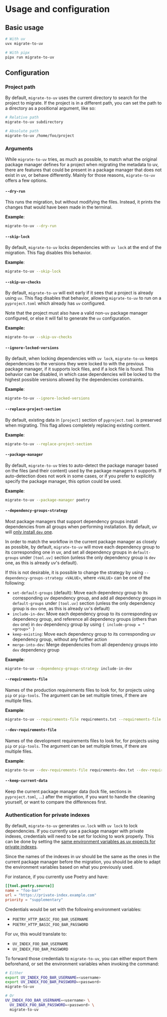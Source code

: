 # Usage and configuration

## Basic usage

```bash
# With uv
uvx migrate-to-uv

# With pipx
pipx run migrate-to-uv
```

## Configuration

### Project path

By default, `migrate-to-uv` uses the current directory to search for the project to migrate. If the project is in a
different path, you can set the path to a directory as a positional argument, like so:

```bash
# Relative path
migrate-to-uv subdirectory

# Absolute path
migrate-to-uv /home/foo/project
```

### Arguments

While `migrate-to-uv` tries, as much as possible, to match what the original package manager defines for a project
when migrating the metadata to uv, there are features that could be present in a package manager that does not exist in
uv, or behave differently. Mainly for those reasons, `migrate-to-uv` offers a few options.

#### `--dry-run`

This runs the migration, but without modifying the files. Instead, it prints the changes that would have been made in
the terminal.

**Example**:

```bash
migrate-to-uv --dry-run
```

#### `--skip-lock`

By default, `migrate-to-uv` locks dependencies with `uv lock` at the end of the migration. This flag disables this
behavior.

**Example**:

```bash
migrate-to-uv --skip-lock
```

#### `--skip-uv-checks`

By default, `migrate-to-uv` will exit early if it sees that a project is already using `uv`.
This flag disables that behavior, allowing `migrate-to-uv` to run on a `pyproject.toml`
which already has `uv` configured.

Note that the project must also have a valid non-`uv` package manager configured,
or else it will fail to generate the `uv` configuration.

**Example:**

```bash
migrate-to-uv --skip-uv-checks
```

#### `--ignore-locked-versions`

By default, when locking dependencies with `uv lock`, `migrate-to-uv` keeps dependencies to the versions they were
locked to with the previous package manager, if it supports lock files, and if a lock file is found. This behavior can
be disabled, in which case dependencies will be locked to the highest possible versions allowed by the dependencies
constraints.

**Example**:

```bash
migrate-to-uv --ignore-locked-versions
```

#### `--replace-project-section`

By default, existing data in `[project]` section of `pyproject.toml` is preserved when migrating. This flag allows
completely replacing existing content.

**Example**:

```bash
migrate-to-uv --replace-project-section
```

#### `--package-manager`

By default, `migrate-to-uv` tries to auto-detect the package manager based on the files (and their content) used by the
package managers it supports. If auto-detection does not work in some cases, or if you prefer to explicitly specify the
package manager, this option could be used.

**Example**:

```bash
migrate-to-uv --package-manager poetry
```

#### `--dependency-groups-strategy`

Most package managers that support dependency groups install dependencies from all groups when performing installation.
By default, uv will [only install `dev` one](https://docs.astral.sh/uv/concepts/projects/dependencies/#default-groups).

In order to match the workflow in the current package manager as closely as possible, by default, `migrate-to-uv` will
move each dependency group to its corresponding one in uv, and set all dependency groups in `default-groups` under
`[tool.uv]` section (unless the only dependency group is `dev` one, as this is already uv's default).

If this is not desirable, it is possible to change the strategy by using `--dependency-groups-strategy <VALUE>`, where
`<VALUE>` can be one of the following:

- `set-default-groups` (default): Move each dependency group to its corresponding uv dependency group, and add all
  dependency groups in `default-groups` under `[tool.uv]` section (unless the only dependency group is `dev` one, as
  this is already uv's default)
- `include-in-dev`:  Move each dependency group to its corresponding uv dependency group, and reference all dependency
  groups (others than `dev` one) in `dev` dependency group by using `{ include-group = "<group>" }`
- `keep-existing`: Move each dependency group to its corresponding uv dependency group, without any further action
- `merge-into-dev`: Merge dependencies from all dependency groups into `dev` dependency group

**Example**:

```bash
migrate-to-uv --dependency-groups-strategy include-in-dev
```

#### `--requirements-file`

Names of the production requirements files to look for, for projects using `pip` or `pip-tools`. The argument can be set
multiple times, if there are multiple files.

**Example**:

```bash
migrate-to-uv --requirements-file requirements.txt --requirements-file more-requirements.txt
```

#### `--dev-requirements-file`

Names of the development requirements files to look for, for projects using `pip` or `pip-tools`. The argument can be
set multiple times, if there are multiple files.

**Example**:

```bash
migrate-to-uv --dev-requirements-file requirements-dev.txt --dev-requirements-file requirements-docs.txt
```

#### `--keep-current-data`

Keep the current package manager data (lock file, sections in `pyproject.toml`, ...) after the migration, if you want to
handle the cleaning yourself, or want to compare the differences first.

### Authentication for private indexes

By default, `migrate-to-uv` generates `uv.lock` with `uv lock` to lock dependencies. If you currently use a package
manager with private indexes, credentials will need to be set for locking to work properly. This can be done by setting
the [same environment variables as uv expects for private indexes](https://docs.astral.sh/uv/configuration/indexes/#providing-credentials).

Since the names of the indexes in uv should be the same as the ones in the current package manager before the migration,
you should be able to adapt the environment variables based on what you previously used.

For instance, if you currently use Poetry and have:

```toml
[[tool.poetry.source]]
name = "foo-bar"
url = "https://private-index.example.com"
priority = "supplementary"
```

Credentials would be set with the following environment variables:

- `POETRY_HTTP_BASIC_FOO_BAR_USERNAME`
- `POETRY_HTTP_BASIC_FOO_BAR_PASSWORD`

For uv, this would translate to:

- `UV_INDEX_FOO_BAR_USERNAME`
- `UV_INDEX_FOO_BAR_PASSWORD`

To forward those credentials to `migrate-to-uv`, you can either export them beforehand, or set the environment variables
when invoking the command:

```bash
# Either
export UV_INDEX_FOO_BAR_USERNAME=<username>
export UV_INDEX_FOO_BAR_PASSWORD=<password>
migrate-to-uv

# Or
UV_INDEX_FOO_BAR_USERNAME=<username> \
  UV_INDEX_FOO_BAR_PASSWORD=<password> \
  migrate-to-uv
```
